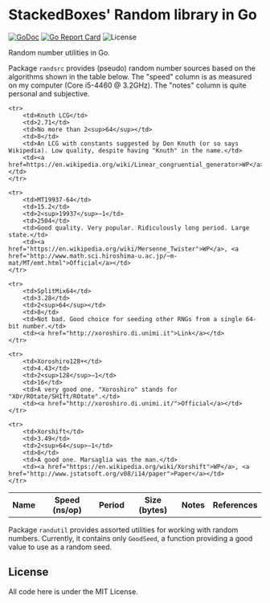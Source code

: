# StackedBoxes' Random library in Go

[![GoDoc](https://godoc.org/github.com/lmbarros/sbxs_go_rand?status.svg)](https://godoc.org/github.com/lmbarros/sbxs_go_rand) [![Go Report Card](https://goreportcard.com/badge/github.com/lmbarros/sbxs_go_rand)](https://goreportcard.com/report/github.com/lmbarros/sbxs_go_rand) ![License](https://img.shields.io/github/license/lmbarros/sbxs_go_rand.svg)

Random number utilities in Go.

Package `randsrc` provides (pseudo) random number sources based on the
algorithms shown in the table below. The "speed" column is as measured on my
computer (Core i5-4460 @ 3.2GHz). The "notes" column is quite personal and
subjective.

<table>
    <tr>
        <th>Name</th>
        <th>Speed (ns/op)</th>
        <th>Period</th>
        <th>Size (bytes)</th>
        <th>Notes</th>
        <th>References</th>
    </tr>

    <tr>
        <td>Knuth LCG</td>
        <td>2.71</td>
        <td>No more than 2<sup>64</sup></td>
        <td>8</td>
        <td>An LCG with constants suggested by Don Knuth (or so says Wikipedia). Low quality, despite having "Knuth" in the name.</td>
        <td><a href=https://en.wikipedia.org/wiki/Linear_congruential_generator>WP</a></td>
    </tr>

    <tr>
        <td>MT19937-64</td>
        <td>15.2</td>
        <td>2<sup>19937</sup>−1</td>
        <td>2504</td>
        <td>Good quality. Very popular. Ridiculously long period. Large state.</td>
        <td><a href="https://en.wikipedia.org/wiki/Mersenne_Twister">WP</a>, <a href="http://www.math.sci.hiroshima-u.ac.jp/~m-mat/MT/emt.html">Official</a></td>
    </tr>

    <tr>
        <td>SplitMix64</td>
        <td>3.28</td>
        <td>2<sup>64</sup></td>
        <td>8</td>
        <td>Not bad. Good choice for seeding other RNGs from a single 64-bit number.</td>
        <td><a href="http://xoroshiro.di.unimi.it">Link</a></td>
    </tr>

    <tr>
        <td>Xoroshiro128+</td>
        <td>4.43</td>
        <td>2<sup>128</sup>−1</td>
        <td>16</td>
        <td>A very good one. "Xoroshiro" stands for "XOr/ROtate/SHIft/ROtate".</td>
        <td><a href="http://xoroshiro.di.unimi.it/">Official</a></td>
    </tr>

    <tr>
        <td>Xorshift</td>
        <td>3.49</td>
        <td>2<sup>64</sup>−1</td>
        <td>8</td>
        <td>A good one. Marsaglia was the man.</td>
        <td><a href="https://en.wikipedia.org/wiki/Xorshift">WP</a>, <a href="http://www.jstatsoft.org/v08/i14/paper">Paper</a></td>
    </tr>
</table>


Package `randutil` provides assorted utilities for working with random numbers.
Currently, it contains only `GoodSeed`, a function providing a good value to use
as a random seed.

## License

All code here is under the MIT License.
